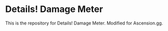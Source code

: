 # Details! Damage Meter

This is the repository for Details! Damage Meter. Modified for Ascension.gg. 